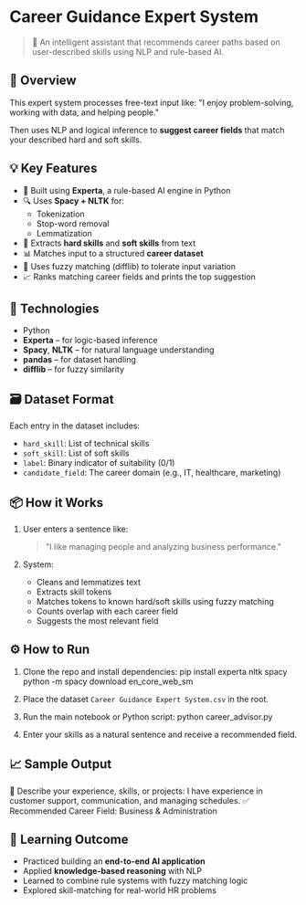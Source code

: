 # Career Guidance Expert System

> 🧠 An intelligent assistant that recommends career paths based on user-described skills using NLP and rule-based AI.

## 📝 Overview

This expert system processes free-text input like:
"I enjoy problem-solving, working with data, and helping people."

Then uses NLP and logical inference to **suggest career fields** that match your described hard and soft skills.

## 💡 Key Features

- 🧠 Built using **Experta**, a rule-based AI engine in Python
- 🔍 Uses **Spacy + NLTK** for:
  - Tokenization
  - Stop-word removal
  - Lemmatization
- 🧠 Extracts **hard skills** and **soft skills** from text
- 📊 Matches input to a structured **career dataset**
- 🔎 Uses fuzzy matching (difflib) to tolerate input variation
- 📈 Ranks matching career fields and prints the top suggestion

## 🧰 Technologies

- Python
- **Experta** – for logic-based inference
- **Spacy**, **NLTK** – for natural language understanding
- **pandas** – for dataset handling
- **difflib** – for fuzzy similarity

## 🗃️ Dataset Format

Each entry in the dataset includes:

- `hard_skill`: List of technical skills
- `soft_skill`: List of soft skills
- `label`: Binary indicator of suitability (0/1)
- `candidate_field`: The career domain (e.g., IT, healthcare, marketing)

## 📦 How it Works

1. User enters a sentence like:

   > "I like managing people and analyzing business performance."

2. System:
   - Cleans and lemmatizes text
   - Extracts skill tokens
   - Matches tokens to known hard/soft skills using fuzzy matching
   - Counts overlap with each career field
   - Suggests the most relevant field

## ⚙️ How to Run

1. Clone the repo and install dependencies:
pip install experta nltk spacy
python -m spacy download en_core_web_sm

2. Place the dataset `Career Guidance Expert System.csv` in the root.

3. Run the main notebook or Python script:
python career_advisor.py

4. Enter your skills as a natural sentence and receive a recommended field.

## 📈 Sample Output
🧠 Describe your experience, skills, or projects:
I have experience in customer support, communication, and managing schedules.
✅ Recommended Career Field: Business & Administration


## 📌 Learning Outcome

- Practiced building an **end-to-end AI application**
- Applied **knowledge-based reasoning** with NLP
- Learned to combine rule systems with fuzzy matching logic
- Explored skill-matching for real-world HR problems

